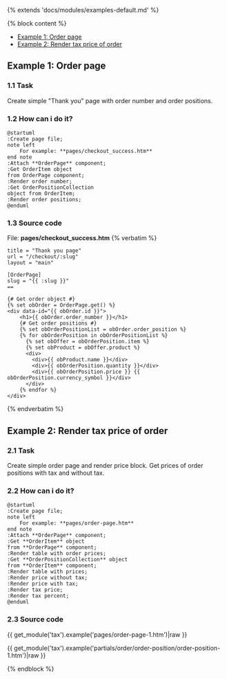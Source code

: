 {% extends 'docs/modules/examples-default.md' %}

{% block content %}
* [Example 1: Order page](#example-1-order-page)
* [Example 2: Render tax price of order](#example-2-render-tax-price-of-order)

## Example 1: Order page

### 1.1 Task

Create simple "Thank you" page with order number and order positions.

### 1.2 How can i do it?

```plantuml
@startuml
:Create page file;
note left
    For example: **pages/checkout_success.htm**
end note
:Attach **OrderPage** component;
:Get OrderItem object
from OrderPage component;
:Render order number;
:Get OrderPositionCollection
object from OrderItem;
:Render order positions;
@enduml
```

### 1.3 Source code

File: **pages/checkout_success.htm**
{% verbatim %}
```twig
title = "Thank you page"
url = "/checkout/:slug"
layout = "main"

[OrderPage]
slug = "{{ :slug }}"
==

{# Get order object #}
{% set obOrder = OrderPage.get() %}
<div data-id="{{ obOrder.id }}">
    <h1>{{ obOrder.order_number }}</h1>
    {# Get order positions #}
    {% set obOrderPositionList = obOrder.order_position %}
    {% for obOrderPosition in obOrderPositionList %}
      {% set obOffer = obOrderPosition.item %}
      {% set obProduct = obOffer.product %}
      <div>
        <div>{{ obProduct.name }}</div>
        <div>{{ obOrderPosition.quantity }}</div>
        <div>{{ obOrderPosition.price }} {{ obOrderPosition.currency_symbol }}</div>
      </div>
    {% endfor %}
</div>
```
{% endverbatim %}

## Example 2: Render tax price of order

### 2.1 Task

Create simple order page and render price block. Get prices of order positions with tax and without tax.

### 2.2 How can i do it?

```plantuml
@startuml
:Create page file;
note left
    For example: **pages/order-page.htm**
end note
:Attach **OrderPage** component;
:Get **OrderItem** object
from **OrderPage** component;
:Render table with order prices;
:Get **OrderPositionCollection** object
from **OrderItem** component;
:Render table with prices;
:Render price without tax;
:Render price with tax;
:Render tax price;
:Render tax percent;
@enduml
```

### 2.3 Source code

{{ get_module('tax').example('pages/order-page-1.htm')|raw }}

{{ get_module('tax').example('partials/order/order-position/order-position-1.htm')|raw }}

{% endblock %}

